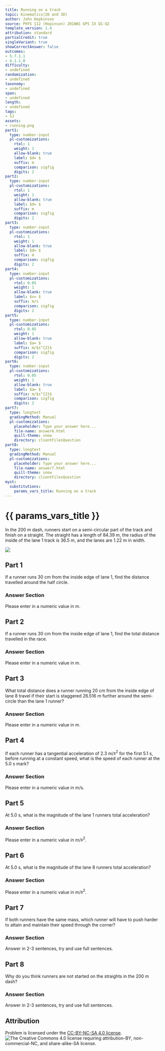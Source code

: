 ```yaml
---
title: Running on a track
topic: Kinematics(2D and 3D)
author: John Hopkinson
source: PHYS 112 (Hopinson) 2018W1 GPS IX Q1-Q2
template_version: 1.4
attribution: standard
partialCredit: true
singleVariant: true
showCorrectAnswer: false
outcomes:
- 5.7.1.1
- 4.1.1.0
difficulty:
- undefined
randomization:
- undefined
taxonomy:
- undefined
span:
- undefined
length:
- undefined
tags:
- SJ
assets:
- running.png
part1:
  type: number-input
  pl-customizations:
    rtol: 1
    weight: 1
    allow-blank: true
    label: $d= $
    suffix: m
    comparison: sigfig
    digits: 2
part2:
  type: number-input
  pl-customizations:
    rtol: 1
    weight: 1
    allow-blank: true
    label: $d= $
    suffix: m
    comparison: sigfig
    digits: 2
part3:
  type: number-input
  pl-customizations:
    rtol: 1
    weight: 1
    allow-blank: true
    label: $d= $
    suffix: m
    comparison: sigfig
    digits: 2
part4:
  type: number-input
  pl-customizations:
    rtol: 0.05
    weight: 1
    allow-blank: true
    label: $v= $
    suffix: m/s
    comparison: sigfig
    digits: 2
part5:
  type: number-input
  pl-customizations:
    rtol: 0.05
    weight: 1
    allow-blank: true
    label: $a= $
    suffix: m/$s^{2}$
    comparison: sigfig
    digits: 2
part6:
  type: number-input
  pl-customizations:
    rtol: 0.05
    weight: 1
    allow-blank: true
    label: $a= $
    suffix: m/$s^{2}$
    comparison: sigfig
    digits: 2
part7:
  type: longtext
  gradingMethod: Manual
  pl-customizations:
    placeholder: Type your answer here...
    file-name: answer6.html
    quill-theme: snow
    directory: clientFilesQuestion
part8:
  type: longtext
  gradingMethod: Manual
  pl-customizations:
    placeholder: Type your answer here...
    file-name: answer7.html
    quill-theme: snow
    directory: clientFilesQuestion
myst:
  substitutions:
    params_vars_title: Running on a track
---
```

# {{ params_vars_title }}
In the 200 m dash, runners start on a semi-circular part of the track and finish on a straight. The straight has a length of 84.39 m, the radius of the inside of the lane 1 track is 36.5 m, and the lanes are 1.22 m in width.

<img src="running.png">

## Part 1

If a runner runs 30 cm from the inside edge of lane 1, find the distance travelled around the half circle.

### Answer Section

Please enter in a numeric value in m.

## Part 2

If a runner runs 30 cm from the inside edge of lane 1, find the total distance travelled in the race.

### Answer Section

Please enter in a numeric value in m.

## Part 3

What total distance does a runner running 20 cm from the inside edge of lane 8 travel if their start is staggered 26.516 m further around the semi-circle than the lane 1 runner?

### Answer Section

Please enter in a numeric value in m.

## Part 4

If each runner has a tangential acceleration of 2.3 m/$s^{2}$ for the first 5.1 s, before running at a constant speed, what is the speed of each runner at the 5.0 s mark?

### Answer Section

Please enter in a numeric value in m/s.

## Part 5

At 5.0 s, what is the magnitude of the lane 1 runners total acceleration?

### Answer Section

Please enter in a numeric value in m/$s^{2}$.

## Part 6

At 5.0 s, what is the magnitude of the lane 8 runners total acceleration?

### Answer Section

Please enter in a numeric value in m/$s^{2}$.

## Part 7

If both runners have the same mass, which runner will have to push harder to attain and maintain their speed through the corner?

### Answer Section

Answer in 2-3 sentences, try and use full sentences.

## Part 8

Why do you think runners are not started on the straights in the 200 m dash?

### Answer Section

Answer in 2-3 sentences, try and use full sentences.

## Attribution

Problem is licensed under the [CC-BY-NC-SA 4.0 license](https://creativecommons.org/licenses/by-nc-sa/4.0/).<br> ![The Creative Commons 4.0 license requiring attribution-BY, non-commercial-NC, and share-alike-SA license.](https://raw.githubusercontent.com/firasm/bits/master/by-nc-sa.png)